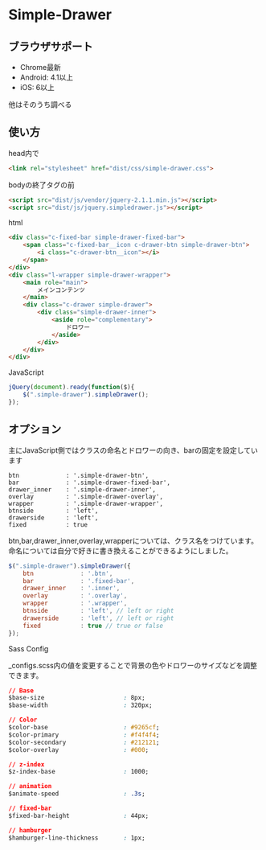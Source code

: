 # Simple-Drawer

## ブラウザサポート

- Chrome最新
- Android: 4.1以上
- iOS: 6以上

他はそのうち調べる

## 使い方

head内で
``` html
<link rel="stylesheet" href="dist/css/simple-drawer.css">
```

bodyの終了タグの前
``` html
<script src="dist/js/vendor/jquery-2.1.1.min.js"></script>
<script src="dist/js/jquery.simpledrawer.js"></script>
```


html

``` html
<div class="c-fixed-bar simple-drawer-fixed-bar">
    <span class="c-fixed-bar__icon c-drawer-btn simple-drawer-btn">
        <i class="c-drawer-btn__icon"></i>
    </span>
</div>
<div class="l-wrapper simple-drawer-wrapper">
    <main role="main">
        メインコンテンツ
    </main>
    <div class="c-drawer simple-drawer">
        <div class="simple-drawer-inner">
            <aside role="complementary">
                ドロワー
            </aside>
        </div>
    </div>
</div>
```

JavaScript

``` js
jQuery(document).ready(function($){
    $(".simple-drawer").simpleDrawer();
});
```



## オプション

主にJavaScript側ではクラスの命名とドロワーの向き、barの固定を設定しています

```
btn 			: '.simple-drawer-btn',
bar 			: '.simple-drawer-fixed-bar',
drawer_inner 	: '.simple-drawer-inner',
overlay 		: '.simple-drawer-overlay',
wrapper 		: '.simple-drawer-wrapper',
btnside 		: 'left',
drawerside 		: 'left',
fixed 			: true
```

btn,bar,drawer_inner,overlay,wrapperについては、クラス名をつけています。命名については自分で好きに書き換えることができるようにしました。

``` js
$(".simple-drawer").simpleDrawer({
    btn 			: '.btn',
	bar 			: '.fixed-bar',
	drawer_inner 	: '.inner',
	overlay 		: '.overlay',
	wrapper 		: '.wrapper',
	btnside 		: 'left', // left or right
	drawerside 		: 'left', // left or right
	fixed 			: true // true or false
});
```


Sass Config

_configs.scss内の値を変更することで背景の色やドロワーのサイズなどを調整できます。

``` css
// Base
$base-size						: 8px;
$base-width						: 320px;

// Color
$color-base 					: #9265cf;
$color-primary 					: #f4f4f4;
$color-secondary 				: #212121;
$color-overlay 					: #000;

// z-index
$z-index-base					: 1000;

// animation
$animate-speed					: .3s;

// fixed-bar
$fixed-bar-height				: 44px;

// hamburger
$hamburger-line-thickness		: 1px;
```
